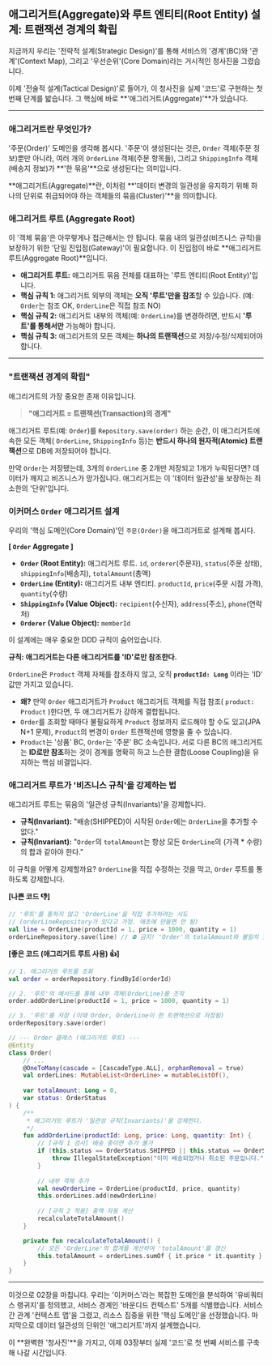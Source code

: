 ## 애그리거트(Aggregate)와 루트 엔티티(Root Entity) 설계: 트랜잭션 경계의 확립

지금까지 우리는 '전략적 설계(Strategic Design)'를 통해 서비스의 '경계'(BC)와 '관계'(Context Map), 그리고 '우선순위'(Core Domain)라는 거시적인 청사진을 그렸습니다.

이제 '전술적 설계(Tactical Design)'로 들어가, 이 청사진을 실제 '코드'로 구현하는 첫 번째 단계를 밟습니다. 그 핵심에 바로 \*\*'애그리거트(Aggregate)'\*\*가 있습니다.

-----

### 애그리거트란 무엇인가?

'주문(Order)' 도메인을 생각해 봅시다. '주문'이 생성된다는 것은, `Order` 객체(주문 정보)뿐만 아니라, 여러 개의 `OrderLine` 객체(주문 항목들), 그리고 `ShippingInfo` 객체(배송지 정보)가 \*\*'한 묶음'\*\*으로 생성된다는 의미입니다.

\*\*애그리거트(Aggregate)\*\*란, 이처럼 \*\*'데이터 변경의 일관성을 유지하기 위해 하나의 단위로 취급되어야 하는 객체들의 묶음(Cluster)'\*\*을 의미합니다.

### 애그리거트 루트 (Aggregate Root)

이 '객체 묶음'은 아무렇게나 접근해서는 안 됩니다. 묶음 내의 일관성(비즈니스 규칙)을 보장하기 위한 '단일 진입점(Gateway)'이 필요합니다. 이 진입점이 바로 \*\*애그리거트 루트(Aggregate Root)\*\*입니다.

  * **애그리거트 루트:** 애그리거트 묶음 전체를 대표하는 '루트 엔티티(Root Entity)'입니다.
  * **핵심 규칙 1:** 애그리거트 외부의 객체는 **오직 '루트'만을 참조**할 수 있습니다. (예: `Order`는 참조 OK, `OrderLine`은 직접 참조 NO)
  * **핵심 규칙 2:** 애그리거트 내부의 객체(예: `OrderLine`)를 변경하려면, 반드시 **'루트'를 통해서만** 가능해야 합니다.
  * **핵심 규칙 3:** 애그리거트의 모든 객체는 **하나의 트랜잭션**으로 저장/수정/삭제되어야 합니다.

-----

### "트랜잭션 경계의 확립"

애그리거트의 가장 중요한 존재 이유입니다.

> **"애그리거트 = 트랜잭션(Transaction)의 경계"**

애그리거트 루트(예: `Order`)를 `Repository.save(order)` 하는 순간, 이 애그리거트에 속한 모든 객체( `OrderLine`, `ShippingInfo` 등)는 **반드시 하나의 원자적(Atomic) 트랜잭션**으로 DB에 저장되어야 합니다.

만약 `Order`는 저장됐는데, 3개의 `OrderLine` 중 2개만 저장되고 1개가 누락된다면? 데이터가 깨지고 비즈니스가 망가집니다. 애그리거트는 이 '데이터 일관성'을 보장하는 최소한의 '단위'입니다.

### 이커머스 `Order` 애그리거트 설계

우리의 '핵심 도메인(Core Domain)'인 `주문(Order)`을 애그리거트로 설계해 봅시다.

**[ `Order` Aggregate ]**

  * **`Order` (Root Entity):** 애그리거트 루트. `id`, `orderer`(주문자), `status`(주문 상태), `shippingInfo`(배송지), `totalAmount`(총액)
  * **`OrderLine` (Entity):** 애그리거트 내부 엔티티. `productId`, `price`(주문 시점 가격), `quantity`(수량)
  * **`ShippingInfo` (Value Object):** `recipient`(수신자), `address`(주소), `phone`(연락처)
  * **`Orderer` (Value Object):** `memberId`

이 설계에는 매우 중요한 DDD 규칙이 숨어있습니다.

**규칙: 애그리거트는 다른 애그리거트를 'ID'로만 참조한다.**

`OrderLine`은 `Product` 객체 자체를 참조하지 않고, 오직 **`productId: Long`** 이라는 'ID' 값만 가지고 있습니다.

  * **왜?** 만약 `Order` 애그리거트가 `Product` 애그리거트 객체를 직접 참조( `product: Product` )한다면, 두 애그리거트가 강하게 결합됩니다.
  * `Order`를 조회할 때마다 불필요하게 `Product` 정보까지 로드해야 할 수도 있고(JPA N+1 문제), `Product`의 변경이 `Order` 트랜잭션에 영향을 줄 수 있습니다.
  * `Product`는 '상품' BC, `Order`는 '주문' BC 소속입니다. 서로 다른 BC의 애그리거트는 **ID로만 참조**하는 것이 경계를 명확히 하고 느슨한 결합(Loose Coupling)을 유지하는 핵심 비결입니다.

### 애그리거트 루트가 '비즈니스 규칙'을 강제하는 법

애그리거트 루트는 묶음의 '일관성 규칙(Invariants)'을 강제합니다.

  * **규칙(Invariant):** "배송(SHIPPED)이 시작된 `Order`에는 `OrderLine`을 추가할 수 없다."
  * **규칙(Invariant):** "`Order`의 `totalAmount`는 항상 모든 `OrderLine`의 (가격 \* 수량)의 합과 같아야 한다."

이 규칙을 어떻게 강제할까요? `OrderLine`을 직접 수정하는 것을 막고, `Order` 루트를 통하도록 강제합니다.

**[나쁜 코드 👎]**

```kotlin
// '루트'를 통하지 않고 'OrderLine'을 직접 추가하려는 시도
// (orderLineRepository가 있다고 가정. 애초에 만들면 안 됨)
val line = OrderLine(productId = 1, price = 1000, quantity = 1)
orderLineRepository.save(line) // ⛔️ 금지! 'Order'의 totalAmount와 불일치 발생
```

**[좋은 코드 (애그리거트 루트 사용) 👍]**

```kotlin
// 1. 애그리거트 루트를 조회
val order = orderRepository.findById(orderId)

// 2. '루트'의 메서드를 통해 내부 객체(OrderLine)를 조작
order.addOrderLine(productId = 1, price = 1000, quantity = 1)

// 3. '루트'를 저장 (이때 Order, OrderLine이 한 트랜잭션으로 저장됨)
orderRepository.save(order)

// --- Order 클래스 (애그리거트 루트) ---
@Entity
class Order(
    // ...
    @OneToMany(cascade = [CascadeType.ALL], orphanRemoval = true)
    val orderLines: MutableList<OrderLine> = mutableListOf(),
    
    var totalAmount: Long = 0,
    var status: OrderStatus
) {
    /**
     * 애그리거트 루트가 '일관성 규칙(Invariants)'을 강제한다.
     */
    fun addOrderLine(productId: Long, price: Long, quantity: Int) {
        // [규칙 1 검사] 배송 중이면 추가 불가
        if (this.status == OrderStatus.SHIPPED || this.status == OrderStatus.CANCELLED) {
            throw IllegalStateException("이미 배송되었거나 취소된 주문입니다.")
        }
        
        // 내부 객체 추가
        val newOrderLine = OrderLine(productId, price, quantity)
        this.orderLines.add(newOrderLine)
        
        // [규칙 2 적용] 총액 자동 계산
        recalculateTotalAmount()
    }

    private fun recalculateTotalAmount() {
        // 모든 'OrderLine'의 합계를 계산하여 'totalAmount'를 갱신
        this.totalAmount = orderLines.sumOf { it.price * it.quantity }
    }
}
```

-----

이것으로 02장을 마칩니다. 우리는 '이커머스'라는 복잡한 도메인을 분석하여 '유비쿼터스 랭귀지'를 정의했고, 서비스 경계인 '바운디드 컨텍스트' 5개를 식별했습니다. 서비스 간 관계 '컨텍스트 맵'을 그렸고, 리소스 집중을 위한 '핵심 도메인'을 선정했습니다. 마지막으로 데이터 일관성의 단위인 '애그리거트'까지 설계했습니다.

이 \*\*완벽한 '청사진'\*\*을 가지고, 이제 03장부터 실제 '코드'로 첫 번째 서비스를 구축해 나갈 시간입니다.